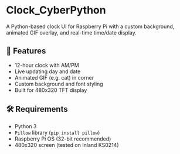 # Clock_CyberPython

A Python-based clock UI for Raspberry Pi with a custom background, animated GIF overlay, and real-time time/date display.

## 🚀 Features
- 12-hour clock with AM/PM
- Live updating day and date
- Animated GIF (e.g. cat) in corner
- Custom background and font styling
- Built for 480x320 TFT display

## 🛠 Requirements
- Python 3
- `Pillow` library (`pip install pillow`)
- Raspberry Pi OS (32-bit recommended)
- 480x320 screen (tested on Inland KS0214)
